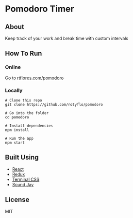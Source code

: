 # Pomodoro Timer

## About
Keep track of your work and break time with custom intervals

## How To Run
### Online
Go to [rtflores.com/pomodoro](rotyflo.github.io/pomodoro)

### Locally
```
# Clone this repo
git clone https://github.com/rotyflo/pomodoro

# Go into the folder
cd pomodoro

# Install dependencies
npm install

# Run the app
npm start
```

## Built Using
- [React](https://reactjs.org/)
- [Redux](https://redux.js.org)
- [Terminal CSS](https://terminalcss.xyz)
- [Sound Jay](https://www.soundjay.com/)

## License
MIT